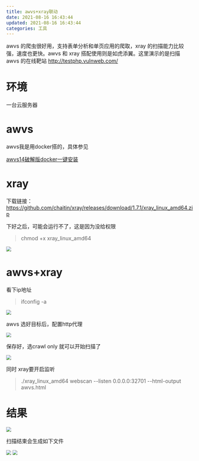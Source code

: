 ```yaml
---
title: awvs+xray联动
date: 2021-08-16 16:43:44
updated: 2021-08-16 16:43:44
categories: 工具
---
```


awvs 的爬虫很好用，支持表单分析和单页应用的爬取，xray 的扫描能力比较强，速度也更快。awvs 和 xray 搭配使用则是如虎添翼。这里演示的是扫描 awvs 的在线靶站 http://testphp.vulnweb.com/

<!--more-->



# 环境

一台云服务器



# awvs

awvs我是用docker搭的，具体参见

<a href="https://npfs06.top/2021/08/16/awvs14%E7%A0%B4%E8%A7%A3%E7%89%88docker%E4%B8%80%E9%94%AE%E5%AE%89%E8%A3%85/" target="_blank">awvs14破解版docker一键安装</a>

# xray



下载链接：https://github.com/chaitin/xray/releases/download/1.7.1/xray_linux_amd64.zip



下好之后，可能会运行不了，这是因为没给权限

> chmod +x xray_linux_amd64

<img src="http://img.npfs06.top/20210816164905.png" style="zoom:80%;" />







# awvs+xray

看下ip地址

> ifconfig -a



<img src="http://img.npfs06.top/20210816165042.png" style="zoom:80%;" />





awvs 选好目标后，配置http代理

<img src="http://img.npfs06.top/20210816165153.png" style="zoom:80%;" />





保存好，选crawl only 就可以开始扫描了

<img src="http://img.npfs06.top/20210816165243.png" style="zoom:80%;" />



同时 xray要开启监听

> ./xray_linux_amd64 webscan --listen 0.0.0.0:32701 --html-output awvs.html

# 结果





<img src="http://img.npfs06.top/20210816165413.png" style="zoom:80%;" />





扫描结束会生成如下文件



<img src="http://img.npfs06.top/20210816165515.png" style="zoom:80%;" />



<img src="http://img.npfs06.top/20210816165553.png" style="zoom:80%;" />



